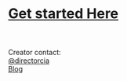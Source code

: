 # [Get started Here](https://github.com/directorcia/Office365/wiki/Start-Here)<br/><br/>
Creator contact:<br/>
[@directorcia](https://www.twitter.com/directorcia)<br/>
[Blog](https://blog.ciaops.com)
